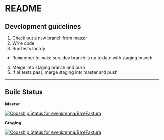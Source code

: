 README
======

Development guidelines
----------------------
1. Check out a new branch from master
2. Write code
3. Run tests locally
  - Remember to make sure dev branch is up to date with staging branch.
4. Merge into staging branch and push
5. If all tests pass, merge staging into master and push

***

Build Status
------------

**Master**

[ ![Codeship Status for evenbrenna/BareFaktura](https://codeship.com/projects/bbc45710-8b03-0132-04dc-660f9dc63bc4/status?branch=master)](https://codeship.com/projects/60234)

**Staging**

[ ![Codeship Status for evenbrenna/BareFaktura](https://codeship.com/projects/bbc45710-8b03-0132-04dc-660f9dc63bc4/status?branch=staging)](https://codeship.com/projects/60234)

